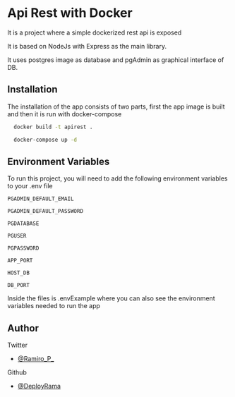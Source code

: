 
# Api Rest with Docker

It is a project where a simple dockerized rest api is exposed

It is based on NodeJs with Express as the main library.

It uses postgres image as database and pgAdmin as graphical interface of DB.


## Installation

The installation of the app consists of two parts, first the app image is built and then it is run with docker-compose

```bash
  docker build -t apirest .

  docker-compose up -d

```
    
## Environment Variables

To run this project, you will need to add the following environment variables to your .env file

`PGADMIN_DEFAULT_EMAIL`

`PGADMIN_DEFAULT_PASSWORD`

`PGDATABASE`

`PGUSER`

`PGPASSWORD`

`APP_PORT`

`HOST_DB`

`DB_PORT`

Inside the files is .envExample where you can also see the environment variables needed to run the app
## Author
Twitter
- [@Ramiro_P_](https://twitter.com/Ramiro_P_)

Github
- [@DeployRama](https://github.com/deployRama) 
